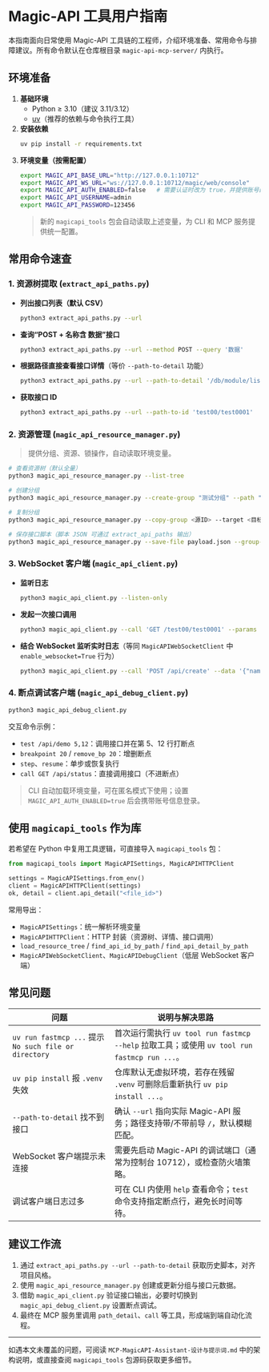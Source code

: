 # Magic-API 工具用户指南

本指南面向日常使用 Magic-API 工具链的工程师，介绍环境准备、常用命令与排障建议。所有命令默认在仓库根目录 `magic-api-mcp-server/` 内执行。

## 环境准备

1. **基础环境**
   - Python ≥ 3.10（建议 3.11/3.12）
   - [uv](https://github.com/astral-sh/uv)（推荐的依赖与命令执行工具）
2. **安装依赖**
   ```bash
   uv pip install -r requirements.txt
   ```
3. **环境变量（按需配置）**
   ```bash
   export MAGIC_API_BASE_URL="http://127.0.0.1:10712"
   export MAGIC_API_WS_URL="ws://127.0.0.1:10712/magic/web/console"
   export MAGIC_API_AUTH_ENABLED=false   # 需要认证时改为 true，并提供账号口令
   export MAGIC_API_USERNAME=admin
   export MAGIC_API_PASSWORD=123456
   ```
   > 新的 `magicapi_tools` 包会自动读取上述变量，为 CLI 和 MCP 服务提供统一配置。

## 常用命令速查

### 1. 资源树提取 (`extract_api_paths.py`)
- **列出接口列表（默认 CSV）**
  ```bash
  python3 extract_api_paths.py --url
  ```
- **查询“POST + 名称含 数据”接口**
  ```bash
  python3 extract_api_paths.py --url --method POST --query '数据'
  ```
- **根据路径直接查看接口详情**（等价 `--path-to-detail` 功能）
  ```bash
  python3 extract_api_paths.py --url --path-to-detail '/db/module/list'
  ```
- **获取接口 ID**
  ```bash
  python3 extract_api_paths.py --url --path-to-id 'test00/test0001'
  ```

### 2. 资源管理 (`magic_api_resource_manager.py`)
> 提供分组、资源、锁操作，自动读取环境变量。

```bash
# 查看资源树（默认全量）
python3 magic_api_resource_manager.py --list-tree

# 创建分组
python3 magic_api_resource_manager.py --create-group "测试分组" --path "/demo"

# 复制分组
python3 magic_api_resource_manager.py --copy-group <源ID> --target <目标父ID>

# 保存接口脚本（脚本 JSON 可通过 extract_api_paths 输出）
python3 magic_api_resource_manager.py --save-file payload.json --group-id <分组ID>
```

### 3. WebSocket 客户端 (`magic_api_client.py`)
- **监听日志**
  ```bash
  python3 magic_api_client.py --listen-only
  ```
- **发起一次接口调用**
  ```bash
  python3 magic_api_client.py --call 'GET /test00/test0001' --params 'k=v'
  ```
- **结合 WebSocket 监听实时日志**（等同 `MagicAPIWebSocketClient` 中 `enable_websocket=True` 行为）
  ```bash
  python3 magic_api_client.py --call 'POST /api/create' --data '{"name":"demo"}'
  ```

### 4. 断点调试客户端 (`magic_api_debug_client.py`)
```bash
python3 magic_api_debug_client.py
```
交互命令示例：
- `test /api/demo 5,12`：调用接口并在第 5、12 行打断点
- `breakpoint 20` / `remove_bp 20`：增删断点
- `step`、`resume`：单步或恢复执行
- `call GET /api/status`：直接调用接口（不进断点）

> CLI 自动加载环境变量，可在匿名模式下使用；设置 `MAGIC_API_AUTH_ENABLED=true` 后会携带账号信息登录。

## 使用 `magicapi_tools` 作为库

若希望在 Python 中复用工具逻辑，可直接导入 `magicapi_tools` 包：
```python
from magicapi_tools import MagicAPISettings, MagicAPIHTTPClient

settings = MagicAPISettings.from_env()
client = MagicAPIHTTPClient(settings)
ok, detail = client.api_detail("<file_id>")
```

常用导出：
- `MagicAPISettings`：统一解析环境变量
- `MagicAPIHTTPClient`：HTTP 封装（资源树、详情、接口调用）
- `load_resource_tree` / `find_api_id_by_path` / `find_api_detail_by_path`
- `MagicAPIWebSocketClient`、`MagicAPIDebugClient`（低层 WebSocket 客户端）

## 常见问题

| 问题 | 说明与解决思路 |
| --- | --- |
| `uv run fastmcp ...` 提示 `No such file or directory` | 首次运行需执行 `uv tool run fastmcp --help` 拉取工具；或使用 `uv tool run fastmcp run ...`。 |
| `uv pip install` 报 `.venv` 失效 | 仓库默认无虚拟环境，若存在残留 `.venv` 可删除后重新执行 `uv pip install ...`。 |
| `--path-to-detail` 找不到接口 | 确认 `--url` 指向实际 Magic-API 服务；路径支持带/不带前导 `/`，默认模糊匹配。 |
| WebSocket 客户端提示未连接 | 需要先启动 Magic-API 的调试端口（通常为控制台 10712），或检查防火墙策略。 |
| 调试客户端日志过多 | 可在 CLI 内使用 `help` 查看命令；`test` 命令支持指定断点行，避免长时间等待。 |

## 建议工作流
1. 通过 `extract_api_paths.py --url --path-to-detail` 获取历史脚本，对齐项目风格。
2. 使用 `magic_api_resource_manager.py` 创建或更新分组与接口元数据。
3. 借助 `magic_api_client.py` 验证接口输出，必要时切换到 `magic_api_debug_client.py` 设置断点调试。
4. 最终在 MCP 服务里调用 `path_detail`、`call` 等工具，形成端到端自动化流程。

---
如遇本文未覆盖的问题，可阅读 `MCP-MagicAPI-Assistant-设计与提示词.md` 中的架构说明，或直接查阅 `magicapi_tools` 包源码获取更多细节。
